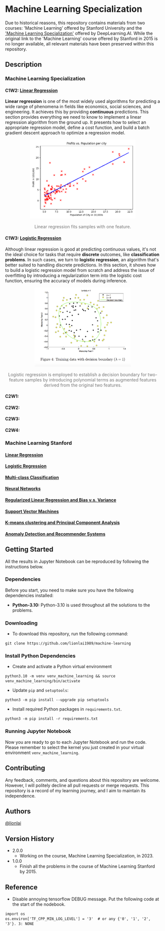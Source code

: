 # Machine Learning Specialization

Due to historical reasons, this repository contains materials from two courses: 'Machine
Learning' offered by Stanford University and the
['Machine Learning Specialization'](https://www.deeplearning.ai/courses/machine-learning-specialization/)
offered by DeepLearning.AI. While the original link to the 'Machine Learning' course
offered by Stanford in 2015 is no longer available, all relevant materials have been
preserved within this repository.

## Description

### Machine Learning Specialization

#### C1W2: [Linear Regression](https://htmlpreview.github.io/?https://github.com/lionlai1989/machine-learning/blob/master/DeepLearningAI/C1-Supervised_Machine_Learning_Regression_and_Classification/W2A1-Linear_Regression/C1_W2_Linear_Regression.html)

**Linear regression** is one of the most widely used algorithms for predicting a wide
range of phenomena in fields like economics, social sciences, and engineering. It
achieves this by providing **continuous** predictions. This section provides everything
we need to know to implement a linear regression algorithm from the ground up. It
presents how to select an appropriate regression model, define a cost function, and
build a batch gradient descent approach to optimize a regression model.

<div style="text-align:center">
  <img src="./DeepLearningAI/C1-Supervised_Machine_Learning_Regression_and_Classification/W2A1-Linear_Regression/images/linear_regression.png" alt="Your Image Description" height="256">
  <p style="font-size: 14px; color: #777;">Linear regression fits samples with one feature.</p>
</div>

#### C1W3: [Logistic Regression](https://htmlpreview.github.io/?https://github.com/lionlai1989/machine-learning/blob/master/DeepLearningAI/C1-Supervised_Machine_Learning_Regression_and_Classification/W3A1-Logistic_Regression/C1_W3_Logistic_Regression.html)

Although linear regression is good at predicting continuous values, it's not the ideal
choice for tasks that require **discrete** outcomes, like **classification problems**.
In such cases, we turn to **logistic regression**, an algorithm that's better suited to
handling discrete predictions. In this section, it shows how to build a logistic
regression model from scratch and address the issue of overfitting by introducing a
regularization term into the logistic cost function, ensuring the accuracy of models
during inference.

<div style="text-align:center">
  <img src="./DeepLearningAI/C1-Supervised_Machine_Learning_Regression_and_Classification/W3A1-Logistic_Regression/images/figure 4.png" alt="Your Image Description" height="256">
  <p style="font-size: 14px; color: #777;">Logistic regression is employed to establish a decision boundary for two-feature samples by introducing polynomial terms as augmented features derived from the original two features.</p>
</div>

#### C2W1:

#### C2W2:

#### C2W3:

#### C2W4:

### Machine Learning Stanford

#### [Linear Regression]()

#### [Logistic Regression]()

#### [Multi-class Classification]()

#### [Neural Networks]()

#### [Regularized Linear Regression and Bias v.s. Variance]()

#### [Support Vector Machines]()

#### [K-means clustering and Principal Component Analysis]()

#### [Anomaly Detection and Recommender Systems]()

## Getting Started

All the results in Jupyter Notebook can be reproduced by following the instructions
below.

### Dependencies

Before you start, you need to make sure you have the following dependencies installed:

-   **Python-3.10:** Python-3.10 is used throughout all the solutions to the problems.

### Downloading

-   To download this repository, run the following command:

```shell
git clone https://github.com/lionlai1989/machine-learning
```

### Install Python Dependencies

-   Create and activate a Python virtual environment

```
python3.10 -m venv venv_machine_learning && source venv_machine_learning/bin/activate
```

-   Update `pip` and `setuptools`:

```
python3 -m pip install --upgrade pip setuptools
```

-   Install required Python packages in `requirements.txt`.

```
python3 -m pip install -r requirements.txt
```

### Running Jupyter Notebook

Now you are ready to go to each Jupyter Notebook and run the code. Please remember to
select the kernel you just created in your virtual environment `venv_machine_learning`.

## Contributing

Any feedback, comments, and questions about this repository are welcome. However, I will
politely decline all pull requests or merge requests. This repository is a record of my
learning journey, and I aim to maintain its independence.

## Authors

[@lionlai](https://github.com/lionlai1989)

## Version History

-   2.0.0
    -   Working on the course, Machine Learning Specialization, in 2023.
-   1.0.0
    -   Finish all the problems in the course of Machine Learning Stanford by 2015.

## Reference

-   Disable annoying tensorflow DEBUG message. Put the following code at the start of
    the nodebook.

```
import os
os.environ['TF_CPP_MIN_LOG_LEVEL'] = '3'  # or any {'0', '1', '2', '3'}. 3: NONE
```

<!--
Use "python3.10" and "numpy >= 1.20"

## Acknowledgments
Explore the inspiration and references listed here to further expand your knowledge and sharpen your skills.




Coursera: https://learn.udacity.com/courses/ud810

https://docs.google.com/spreadsheets/d/1ecUGIyhYOfQPi3HPXb-7NndrLgpX_zgkwsqzfqHPaus/pubhtml

Find time to do the assignments in the speard sheet above.

https://faculty.cc.gatech.edu/~afb/classes/CS4495-Fall2014/

### NOTE
Make github repository to public so that the images in jupyter notebook can be displayes correctly.


### Installation
Install `sudo apt-get install gfortran` for scipy.

C4W4A1 cannot be build because the model.json file cannot be read. We can build the model and read the weights.

It requires `python-3.7.6` `python-3.10`.
Install environment:
```
/usr/local/lib/python-3.7.6/bin/python3.7 -m venv venv_deep_learning && source venv_deep_learning/bin/activate && python3 -m pip install --upgrade pip setuptools
```

Install packages:
```
python3 -m pip install -r requirements.txt
``` -->

<!--
**If you want to learn about basic machine learning, please visit
[Machine Learning Stanford note](https://share.coursera.org/wiki/index.php/ML:Main#Course_Information). This website has precious materials which can give you a broad knowledge about machine learning.**

###Quick Guide:
1. Installing python3.
2. Installing numpy, matplotlib, scipy, scikit-learn and Pillow.
  ```
  sudo pip3 install numpy
  sudo pip3 install matplotlib
  sudo pip3 install scipy
  sudo pip3 install scikit-learn
  sudo pip3 install Pillow
  ```

3. Cloning from [https://github.com/lionlai1989/machineLearningStanford](https://github.com/lionlai1989/machineLearningStanford)
  ```
  git clone https://github.com/lionlai1989/machineLearningStanford
  ```
[Linear Regression](https://github.com/lionlai1989/machineLearningStanford/tree/master/ex1)<br>
[Logistic Regression](https://github.com/lionlai1989/machineLearningStanford/tree/master/ex2)<br>
[Multi-class Classification](https://github.com/lionlai1989/machineLearningStanford/tree/master/ex3)<br>
[Neural Networks](https://github.com/lionlai1989/machineLearningStanford/tree/master/ex4)<br>
[Regularized Linear Regression and Bias v.s. Variance](https://github.com/lionlai1989/machineLearningStanford/tree/master/ex5)<br>
[Support Vector Machines](https://github.com/lionlai1989/machineLearningStanford/tree/master/ex6)<br>
[K-means clustering and Principal Component Analysis](https://github.com/lionlai1989/machineLearningStanford/tree/master/ex7)<br>
[Anomaly Detection and Recommender Systems](https://github.com/lionlai1989/machineLearningStanford/tree/master/ex8)<br>

If you want to use this module, please read the *.py file in test folder. You should get a good understanding of using this module by reading test file. If not, please contact me. Any judgement and recommendation are welcomed.
Thank you.
pdfimages -all -png C1_W1.pdf image_w1/
 -->
